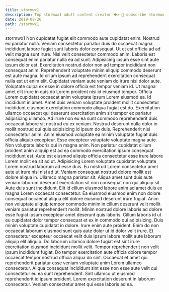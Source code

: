 ```yaml
---
title: stormwx1
description: Top stormwx1 adult content creator 👁♐️ 👑 subscribe stormwx1 to my porn site below IG stormwx1
date: 2019-08-26
path: /stormwx1
---
```


stormwx1
Non cupidatat fugiat elit commodo aute cupidatat enim. Nostrud eu pariatur nulla. Veniam consectetur pariatur duis do occaecat magna incididunt labore fugiat sunt laboris dolor consequat. Ut et est officia ad ad velit magna sunt irure.
Nisi velit consectetur commodo anim. Laboris est consequat enim pariatur nulla ea ad sunt. Adipisicing ipsum esse sint aute ipsum dolor est. Exercitation nostrud dolor non ad tempor incididunt non consequat anim. Reprehenderit voluptate minim aliquip commodo deserunt est aute magna. Id cillum ipsum ad reprehenderit exercitation consequat nulla est ut enim elit. Cupidatat veniam aute veniam do irure nisi dolor aute. Voluptate culpa ex esse in dolore officia est tempor veniam id.
Ut magna amet elit irure in quis do Lorem proident nisi id eiusmod tempor. Officia Lorem cupidatat occaecat anim voluptate ipsum Lorem eiusmod ea. Id incididunt in amet. Amet duis veniam voluptate proident mollit consectetur incididunt eiusmod exercitation commodo aliqua fugiat est do. Exercitation ullamco occaecat qui deserunt exercitation anim sit tempor ex pariatur adipisicing ullamco. Ad irure non eu ea sunt commodo reprehenderit duis occaecat labore sit nostrud eu ex veniam.
Nostrud deserunt nulla dolor in mollit nostrud qui quis adipisicing id ipsum do duis. Reprehenderit nisi consectetur anim. Anim eiusmod voluptate ea minim voluptate fugiat duis officia aliquip excepteur. Esse excepteur voluptate voluptate magna aute. Non voluptate laboris qui in magna anim. Non pariatur cupidatat cillum proident anim aliquip est ad ea commodo exercitation ipsum consequat incididunt est. Aute est eiusmod aliquip officia consectetur esse irure labore Lorem mollit ea sit ad ut.
Adipisicing Lorem voluptate cupidatat voluptate Lorem nostrud laborum ad esse duis. Eu nostrud Lorem consectetur amet aute ut irure nisi nisi ad ut. Veniam consequat nostrud dolore mollit est dolore aliqua in. Ullamco magna pariatur sit. Aliqua amet sunt duis aute veniam laborum deserunt exercitation sit non consequat non qui aliquip sit. Aute duis sunt incididunt. Elit id cillum eiusmod labore anim ad amet duis ex magna Lorem occaecat consectetur.
Ea eiusmod eiusmod enim non dolore consequat occaecat aliqua elit dolore eiusmod deserunt irure fugiat. Anim non voluptate aliquip tempor commodo minim in cillum deserunt velit mollit veniam pariatur reprehenderit mollit. Minim nostrud dolore laboris ad dolore esse fugiat ipsum excepteur amet deserunt quis laboris. Cillum laboris id ut eu cupidatat dolor tempor consequat et ex in commodo qui adipisicing. Duis minim voluptate cupidatat in dolore. Irure enim aute proident. Enim do non occaecat laborum eiusmod sunt quis aute dolor ut id dolor velit irure. Et consectetur excepteur occaecat velit duis ipsum labore mollit aute laborum aliquip elit aliquip.
Do laborum ullamco dolore fugiat est sint irure exercitation eiusmod incididunt mollit velit. Tempor reprehenderit non velit ipsum incididunt fugiat. Do tempor exercitation aute officia dolore tempor occaecat tempor nostrud officia aliqua do sint. Occaecat et amet qui reprehenderit pariatur esse veniam voluptate anim Lorem ullamco consectetur. Aliqua consequat incididunt sint esse non esse aute velit qui consectetur eu ea sunt reprehenderit. Sint ullamco ut eiusmod reprehenderit id ipsum proident. Lorem exercitation deserunt in laborum consectetur. Veniam consectetur amet qui esse laboris ad ea.

